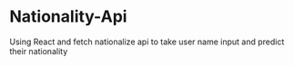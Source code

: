 # Nationality-Api
Using React and fetch nationalize api to take user name input and predict their nationality
